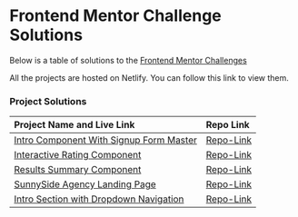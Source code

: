 # Frontend Mentor Challenge Solutions

Below is a table of solutions to the [Frontend Mentor Challenges](https://www.frontendmentor.io)

All the projects are hosted on Netlify. You can follow this link to view them.

### Project Solutions

| Project Name and Live Link                        | Repo Link                         |
| :---                                              | :---                              |
| [Intro Component With Signup Form Master](https://lauriejefferson.github.io/frontend-mentor-solutions/intro-component-with-signup-form-master/)         | [Repo-Link](https://github.com/lauriejefferson/frontend-mentor-solutions/tree/main/intro-component-with-signup-form-master)
| [Interactive Rating Component](https://lauriejefferson.github.io/frontend-mentor-solutions/interactive-rating-component-main/) | [Repo-Link](https://github.com/lauriejefferson/frontend-mentor-solutions/tree/main/interactive-rating-component)
| [Results Summary Component](https://lauriejefferson.github.io/frontend-mentor-solutions/results-summary-component-main/) | [Repo-Link](https://github.com/lauriejefferson/frontend-mentor-solutions/tree/main/results-summary-component-main)
| [SunnySide Agency Landing Page](https://lauriejefferson.github.io/frontend-mentor-solutions/sunnyside-agency-landing-page-main/) | [Repo-Link](https://github.com/lauriejefferson/frontend-mentor-solutions/tree/main/sunnyside-agency-landing-page-main)
| [Intro Section with Dropdown Navigation](https://lauriejefferson.github.io/frontend-mentor-solutions/intro-section-with-dropdown-navigation-main/) | [Repo-Link](https://github.com/lauriejefferson/frontend-mentor-solutions/tree/main/intro-sectio-with-dropdown-navigation-main)
